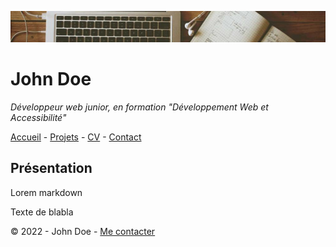 

![banner](img/banner.png)
# John Doe


*Développeur web junior, en formation "Développement Web et Accessibilité"*


[Accueil](Accueil) - [Projets](projets.md) - [CV](CV) - [Contact](Contact)

## Présentation
Lorem markdown

Texte de blabla

&copy; 2022 - John Doe - [Me contacter](mecontacter)

